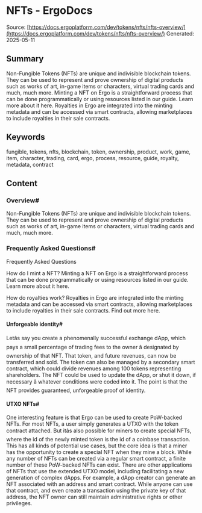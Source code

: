 # NFTs - ErgoDocs
Source: [https://docs.ergoplatform.com/dev/tokens/nfts/nfts-overview/](https://docs.ergoplatform.com/dev/tokens/nfts/nfts-overview/)
Generated: 2025-05-11

## Summary
Non-Fungible Tokens (NFTs) are unique and indivisible blockchain tokens. They can be used to represent and prove ownership of digital products such as works of art, in-game items or characters, virtual trading cards and much, much more. Minting a NFT on Ergo is a straightforward process that can be done programmatically or using resources listed in our guide. Learn more about it here. Royalties in Ergo are integrated into the minting metadata and can be accessed via smart contracts, allowing marketplaces to include royalties in their sale contracts.

## Keywords
fungible, tokens, nfts, blockchain, token, ownership, product, work, game, item, character, trading, card, ergo, process, resource, guide, royalty, metadata, contract

## Content
### Overview#
Non-Fungible Tokens (NFTs) are unique and indivisible blockchain tokens. They can be used to represent and prove ownership of digital products such as works of art, in-game items or characters, virtual trading cards and much, much more.

### Frequently Asked Questions#
Frequently Asked Questions

How do I mint a NFT?
Minting a NFT on Ergo is a straightforward process that can be done programmatically or using resources listed in our guide. Learn more about it here.


How do royalties work?
Royalties in Ergo are integrated into the minting metadata and can be accessed via smart contracts, allowing marketplaces to include royalties in their sale contracts. Find out more here.

#### Unforgeable identity#
Letâs say you create a phenomenally successful exchange dApp, which pays a small percentage of trading fees to the owner â designated by ownership of that NFT. That token, and future revenues, can now be transferred and sold. The token can also be managed by a secondary smart contract, which could divide revenues among 100 tokens representing shareholders. The NFT could be used to update the dApp, or shut it down, if necessary â whatever conditions were coded into it. The point is that the NFT provides guaranteed, unforgeable proof of identity.

#### UTXO NFTs#
One interesting feature is that Ergo can be used to create PoW-backed NFTs. For most NFTs, a user simply generates a UTXO with the token contract attached. But itâs also possible for miners to create special NFTs, where the id of the newly minted token is the id of a coinbase transaction. This has all kinds of potential use cases, but the core idea is that a miner has the opportunity to create a special NFT when they mine a block. While any number of NFTs can be created via a regular smart contract, a finite number of these PoW-backed NFTs can exist.
There are other applications of NFTs that use the extended UTXO model, including facilitating a new generation of complex dApps. For example, a dApp creator can generate an NFT associated with an address and smart contract. While anyone can use that contract, and even create a transaction using the private key of that address, the NFT owner can still maintain administrative rights or other privileges.
